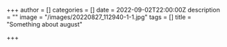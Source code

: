 +++
author = []
categories = []
date = 2022-09-02T22:00:00Z
description = ""
image = "/images/20220827_112940-1-1.jpg"
tags = []
title = "Something about august"

+++
